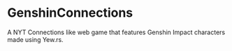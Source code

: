 # GenshinConnections
A NYT Connections like web game that features Genshin Impact characters made using Yew.rs.

